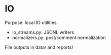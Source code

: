 # IO

Purpose: local IO utilities.

- io_streams.py: JSONL writers
- normalizers.py: post/comment normalization

File outputs in data/ and reports/
